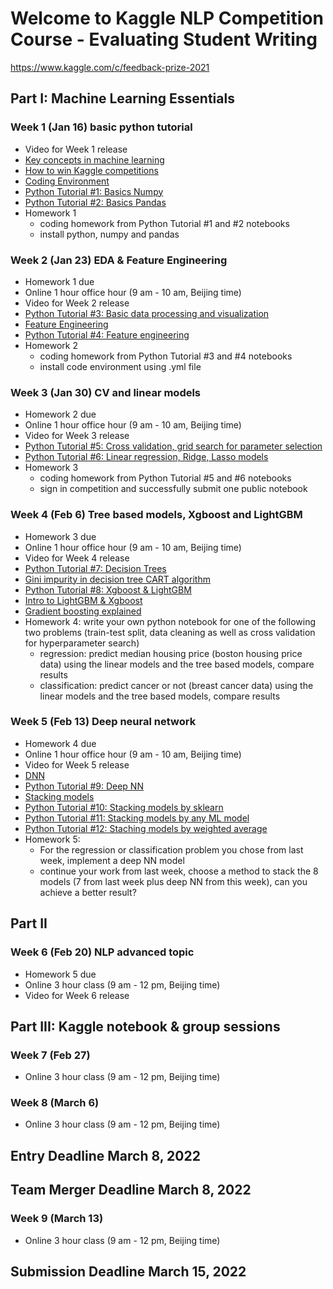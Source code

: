 # Welcome to Kaggle NLP Competition Course - Evaluating Student Writing
https://www.kaggle.com/c/feedback-prize-2021


## Part I: Machine Learning Essentials

### Week 1 (Jan 16) basic python tutorial
- Video for Week 1 release
- [Key concepts in machine learning](https://towardsdatascience.com/machine-learning-basics-part-1-a36d38c7916)
- [How to win Kaggle competitions](https://docs.google.com/document/d/14KDMW_o1yflcZd4E0PSlKxzI68zdHG20Qz6X5wmkgSA/edit?usp=sharing)
- [Coding Environment](https://docs.google.com/presentation/d/1cYZACKaB7e2vRZAv8Oe1GcVy6U_xBeOoeptJsl3KZtI/edit?usp=sharing)
- [Python Tutorial #1: Basics Numpy](https://github.com/amenda860111/kaggle_nlp/blob/main/tutorial_1_basic_numpy.ipynb)
- [Python Tutorial #2: Basics Pandas](https://github.com/amenda860111/kaggle_nlp/blob/main/tutorial_2_basic_pandas.ipynb)
- Homework 1
	- coding homework from Python Tutorial #1 and #2 notebooks
	- install python, numpy and pandas 



### Week 2 (Jan 23) EDA & Feature Engineering
- Homework 1 due
- Online 1 hour office hour (9 am - 10 am, Beijing time)
- Video for Week 2 release
- [Python Tutorial #3: Basic data processing and visualization](https://github.com/amenda860111/kaggle_nlp/blob/main/tutorial_3_data_preprocessing_visualization.ipynb)
- [Feature Engineering](https://docs.google.com/presentation/d/13gwvLolY0Ug_WKROeVYpHpblWhNhvmj3DskSxsu3Ta0/edit#slide=id.ge645f5e39a_0_55)
- [Python Tutorial #4: Feature engineering](https://github.com/amenda860111/kaggle_nlp/blob/main/tutorial_4_feature_engineering.ipynb)
- Homework 2
	- coding homework from Python Tutorial #3 and #4 notebooks
	- install code environment using .yml file



### Week 3 (Jan 30) CV and linear models
- Homework 2 due
- Online 1 hour office hour (9 am - 10 am, Beijing time)
- Video for Week 3 release
- [Python Tutorial #5: Cross validation, grid search for parameter selection](https://github.com/amenda860111/kaggle_nlp/blob/main/tutorial_5_cross_validation.ipynb)
- [Python Tutorial #6: Linear regression, Ridge, Lasso models](https://github.com/amenda860111/kaggle_nlp/blob/main/tutorial_6_linear%20models.ipynb)
- Homework 3
	- coding homework from Python Tutorial #5 and #6 notebooks
	- sign in competition and successfully submit one public notebook 


### Week 4 (Feb 6) Tree based models, Xgboost and LightGBM
- Homework 3 due
- Online 1 hour office hour (9 am - 10 am, Beijing time)
- Video for Week 4 release
- [Python Tutorial #7: Decision Trees](https://github.com/amenda860111/kaggle_nlp/blob/main/tutorial_7_decision_tree.ipynb)
- [Gini impurity in decision tree CART algorithm](https://victorzhou.com/blog/gini-impurity/)
- [Python Tutorial #8: Xgboost & LightGBM](https://github.com/amenda860111/kaggle_nlp/blob/main/tutorial_8_xgboost_LightGBM.ipynb)
- [Intro to LightGBM & Xgboost](https://www.kaggle.com/prashant111/lightgbm-classifier-in-python)
- [Gradient boosting explained](https://machinelearningmastery.com/gentle-introduction-gradient-boosting-algorithm-machine-learning/)
- Homework 4: write your own python notebook for one of the following two problems (train-test split, data cleaning as well as cross validation for hyperparameter search)
	- regression: predict median housing price (boston housing price data) using the linear models and the tree based models, compare results
	- classification: predict cancer or not (breast cancer data) using the linear models and the tree based models, compare results


### Week 5 (Feb 13) Deep neural network
- Homework 4 due
- Online 1 hour office hour (9 am - 10 am, Beijing time)
- Video for Week 5 release
- [DNN](https://docs.google.com/presentation/d/1X5zYyAD5rEJv6gQVaBy2i_0ti0_JOVGcUMwxBRnzwYE/edit#slide=id.gde0cd20ce7_0_76)
- [Python Tutorial #9: Deep NN](https://github.com/amenda860111/kaggle_nlp/blob/main/tutorial_9_deep_NN.ipynb)
- [Stacking models](https://docs.google.com/presentation/d/1DBp7sNM__CKd38C6QdATjQhdj9lK5DD6UkZqx2FZ7gI/edit#slide=id.gebaeaeb46d_0_39)
- [Python Tutorial #10: Stacking models by sklearn](https://github.com/amenda860111/kaggle_nlp/blob/main/tutorial_10_stacking_models_sklearn.ipynb)
- [Python Tutorial #11: Stacking models by any ML model](https://github.com/amenda860111/kaggle_nlp/blob/main/tutorial_11_stacking_models_by%20ML.ipynb)
- [Python Tutorial #12: Staching models by weighted average](https://github.com/amenda860111/kaggle_nlp/blob/main/tutorial_12_stacking_models_by_weighted_average.ipynb)
- Homework 5: 
	- For the regression or classification problem you chose from last week, implement a deep NN model
	- continue your work from last week, choose a method to stack the 8 models (7 from last week plus deep NN from this week), can you achieve a better result?

## Part II 
### Week 6 (Feb 20) NLP advanced topic
- Homework 5 due
- Online 3 hour class (9 am - 12 pm, Beijing time)
- Video for Week 6 release

## Part III: Kaggle notebook & group sessions
### Week 7 (Feb 27)
- Online 3 hour class (9 am - 12 pm, Beijing time)
### Week 8 (March 6)
- Online 3 hour class (9 am - 12 pm, Beijing time)

## Entry Deadline March 8, 2022 
## Team Merger Deadline March 8, 2022

### Week 9 (March 13)
- Online 3 hour class (9 am - 12 pm, Beijing time)


## Submission Deadline March 15, 2022

